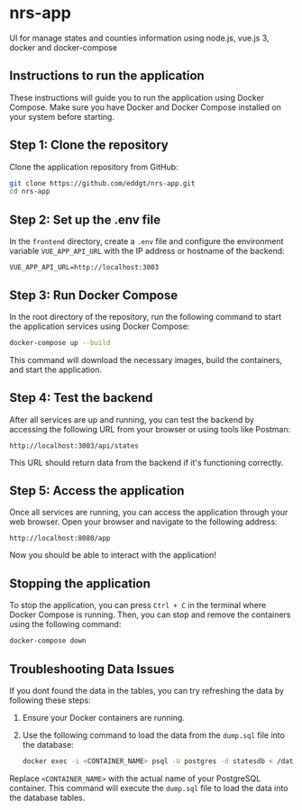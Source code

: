 # nrs-app
UI for manage states and counties information using node.js, vue.js 3, docker and docker-compose

## Instructions to run the application

These instructions will guide you to run the application using Docker Compose. Make sure you have Docker and Docker Compose installed on your system before starting.

## Step 1: Clone the repository

Clone the application repository from GitHub:

```bash
git clone https://github.com/eddgt/nrs-app.git
cd nrs-app
```

## Step 2: Set up the .env file

In the `frontend` directory, create a `.env` file and configure the environment variable `VUE_APP_API_URL` with the IP address or hostname of the backend:

```plaintext
VUE_APP_API_URL=http://localhost:3003
```

## Step 3: Run Docker Compose

In the root directory of the repository, run the following command to start the application services using Docker Compose:

```bash
docker-compose up --build
```

This command will download the necessary images, build the containers, and start the application.

## Step 4: Test the backend

After all services are up and running, you can test the backend by accessing the following URL from your browser or using tools like Postman:

```plaintext
http://localhost:3003/api/states
```

This URL should return data from the backend if it's functioning correctly.

## Step 5: Access the application

Once all services are running, you can access the application through your web browser. Open your browser and navigate to the following address:

```plaintext
http://localhost:8080/app
```

Now you should be able to interact with the application!

## Stopping the application

To stop the application, you can press `Ctrl + C` in the terminal where Docker Compose is running. Then, you can stop and remove the containers using the following command:

```bash
docker-compose down
```

## Troubleshooting Data Issues

If you dont found the data in the tables, you can try refreshing the data by following these steps:

1. Ensure your Docker containers are running.

2. Use the following command to load the data from the `dump.sql` file into the database:

    ```bash
    docker exec -i <CONTAINER_NAME> psql -U postgres -d statesdb < /database/dump.sql
    ```

Replace `<CONTAINER_NAME>` with the actual name of your PostgreSQL container. This command will execute the `dump.sql` file to load the data into the database tables.
